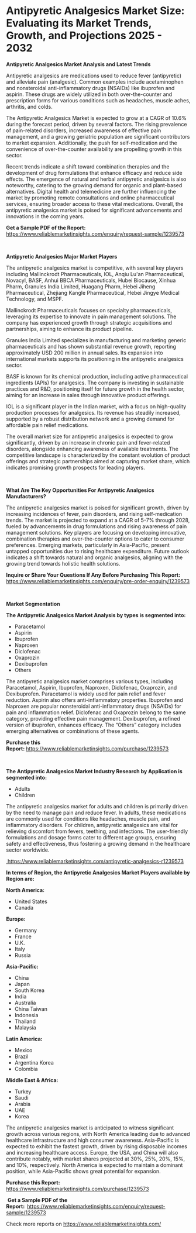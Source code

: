 <p><h1>Antipyretic Analgesics Market Size: Evaluating its Market Trends, Growth, and Projections 2025 - 2032</h1></p><p><strong>Antipyretic Analgesics Market Analysis and Latest Trends</strong></p>
<p><p>Antipyretic analgesics are medications used to reduce fever (antipyretic) and alleviate pain (analgesic). Common examples include acetaminophen and nonsteroidal anti-inflammatory drugs (NSAIDs) like ibuprofen and aspirin. These drugs are widely utilized in both over-the-counter and prescription forms for various conditions such as headaches, muscle aches, arthritis, and colds.</p><p>The Antipyretic Analgesics Market is expected to grow at a CAGR of 10.6% during the forecast period, driven by several factors. The rising prevalence of pain-related disorders, increased awareness of effective pain management, and a growing geriatric population are significant contributors to market expansion. Additionally, the push for self-medication and the convenience of over-the-counter availability are propelling growth in this sector.</p><p>Recent trends indicate a shift toward combination therapies and the development of drug formulations that enhance efficacy and reduce side effects. The emergence of natural and herbal antipyretic analgesics is also noteworthy, catering to the growing demand for organic and plant-based alternatives. Digital health and telemedicine are further influencing the market by promoting remote consultations and online pharmaceutical services, ensuring broader access to these vital medications. Overall, the antipyretic analgesics market is poised for significant advancements and innovations in the coming years.</p></p>
<p><strong>Get a Sample PDF of the Report:&nbsp;</strong> <a href="https://www.reliablemarketinsights.com/enquiry/request-sample/1239573?utm_campaign=3264&utm_medium=2&utm_source=Github&utm_content=ia&utm_term=08032025&utm_id=antipyretic-analgesics">https://www.reliablemarketinsights.com/enquiry/request-sample/1239573</a></p>
<p>&nbsp;</p>
<p><strong>Antipyretic Analgesics Major Market Players</strong></p>
<p><p>The antipyretic analgesics market is competitive, with several key players including Mallinckrodt Pharmaceuticals, IOL, Anqiu Lu'an Pharmaceutical, Novacyl, BASF, Anhui BBCA Pharmaceuticals, Hubei Biocause, Xinhua Pharm, Granules India Limited, Huagang Pharm, Hebei Jiheng Pharmaceutical, Zhejiang Kangle Pharmaceutical, Hebei Jingye Medical Technology, and MSPF.</p><p>Mallinckrodt Pharmaceuticals focuses on specialty pharmaceuticals, leveraging its expertise to innovate in pain management solutions. The company has experienced growth through strategic acquisitions and partnerships, aiming to enhance its product pipeline. </p><p>Granules India Limited specializes in manufacturing and marketing generic pharmaceuticals and has shown substantial revenue growth, reporting approximately USD 200 million in annual sales. Its expansion into international markets supports its positioning in the antipyretic analgesics sector.</p><p>BASF is known for its chemical production, including active pharmaceutical ingredients (APIs) for analgesics. The company is investing in sustainable practices and R&D, positioning itself for future growth in the health sector, aiming for an increase in sales through innovative product offerings.</p><p>IOL is a significant player in the Indian market, with a focus on high-quality production processes for analgesics. Its revenue has steadily increased, supported by a robust distribution network and a growing demand for affordable pain relief medications.</p><p>The overall market size for antipyretic analgesics is expected to grow significantly, driven by an increase in chronic pain and fever-related disorders, alongside enhancing awareness of available treatments. The competitive landscape is characterized by the constant evolution of product offerings and strategic partnerships aimed at capturing market share, which indicates promising growth prospects for leading players.</p></p>
<p>&nbsp;</p>
<p><strong>What Are The Key Opportunities For Antipyretic Analgesics Manufacturers?</strong></p>
<p><p>The antipyretic analgesics market is poised for significant growth, driven by increasing incidences of fever, pain disorders, and rising self-medication trends. The market is projected to expand at a CAGR of 5-7% through 2028, fueled by advancements in drug formulations and rising awareness of pain management solutions. Key players are focusing on developing innovative, combination therapies and over-the-counter options to cater to consumer preferences. Emerging markets, particularly in Asia-Pacific, present untapped opportunities due to rising healthcare expenditure. Future outlook indicates a shift towards natural and organic analgesics, aligning with the growing trend towards holistic health solutions.</p></p>
<p><strong>Inquire or Share Your Questions If Any Before Purchasing This Report:</strong> <a href="https://www.reliablemarketinsights.com/enquiry/pre-order-enquiry/1239573?utm_campaign=3264&utm_medium=2&utm_source=Github&utm_content=ia&utm_term=08032025&utm_id=antipyretic-analgesics">https://www.reliablemarketinsights.com/enquiry/pre-order-enquiry/1239573</a></p>
<p>&nbsp;</p>
<p><strong>Market Segmentation</strong></p>
<p><strong>The Antipyretic Analgesics Market Analysis by types is segmented into:</strong></p>
<p><ul><li>Paracetamol</li><li>Aspirin</li><li>Ibuprofen</li><li>Naproxen</li><li>Diclofenac</li><li>Oxaprozin</li><li>Dexibuprofen</li><li>Others</li></ul></p>
<p><p>The antipyretic analgesics market comprises various types, including Paracetamol, Aspirin, Ibuprofen, Naproxen, Diclofenac, Oxaprozin, and Dexibuprofen. Paracetamol is widely used for pain relief and fever reduction. Aspirin also offers anti-inflammatory properties. Ibuprofen and Naproxen are popular nonsteroidal anti-inflammatory drugs (NSAIDs) for pain and inflammation relief. Diclofenac and Oxaprozin belong to the same category, providing effective pain management. Dexibuprofen, a refined version of ibuprofen, enhances efficacy. The “Others” category includes emerging alternatives or combinations of these agents.</p></p>
<p><strong>Purchase this Report:&nbsp;</strong><a href="https://www.reliablemarketinsights.com/purchase/1239573?utm_campaign=3264&utm_medium=2&utm_source=Github&utm_content=ia&utm_term=08032025&utm_id=antipyretic-analgesics">https://www.reliablemarketinsights.com/purchase/1239573</a></p>
<p>&nbsp;</p>
<p><strong>The Antipyretic Analgesics Market Industry Research by Application is segmented into:</strong></p>
<p><ul><li>Adults</li><li>Children</li></ul></p>
<p><p>The antipyretic analgesics market for adults and children is primarily driven by the need to manage pain and reduce fever. In adults, these medications are commonly used for conditions like headaches, muscle pain, and inflammatory disorders. For children, antipyretic analgesics are vital for relieving discomfort from fevers, teething, and infections. The user-friendly formulations and dosage forms cater to different age groups, ensuring safety and effectiveness, thus fostering a growing demand in the healthcare sector worldwide.</p></p>
<p><a href="https://www.reliablemarketinsights.com/antipyretic-analgesics-r1239573?utm_campaign=3264&utm_medium=2&utm_source=Github&utm_content=ia&utm_term=08032025&utm_id=antipyretic-analgesics">&nbsp;https://www.reliablemarketinsights.com/antipyretic-analgesics-r1239573</a></p>
<p><strong>In terms of Region, the Antipyretic Analgesics Market Players available by Region are:</strong></p>
<p>
    <p> <strong> North America: </strong>
        <ul>
            <li>United States</li>
            <li>Canada</li>
        </ul>
        </p> 
    <p> <strong> Europe: </strong>
        <ul>
            <li>Germany</li>
            <li>France</li>
            <li>U.K.</li>
            <li>Italy</li>
            <li>Russia</li>
        </ul>
        </p> 
    <p> <strong> Asia-Pacific: </strong>
        <ul>
            <li>China</li>
            <li>Japan</li>
            <li>South Korea</li>
            <li>India</li>
            <li>Australia</li>
            <li>China Taiwan</li>
            <li>Indonesia</li>
            <li>Thailand</li>
            <li>Malaysia</li>
        </ul>
        </p> 
    <p> <strong> Latin America: </strong>
        <ul>
            <li>Mexico</li>
            <li>Brazil</li>
            <li>Argentina Korea</li>
            <li>Colombia</li>
        </ul>
        </p> 
    <p> <strong> Middle East & Africa: </strong>
        <ul>
            <li>Turkey</li>
            <li>Saudi</li>
            <li>Arabia</li>
            <li>UAE</li>
            <li>Korea</li>
        </ul>
    </p>
    </p>
<p><p>The antipyretic analgesics market is anticipated to witness significant growth across various regions, with North America leading due to advanced healthcare infrastructure and high consumer awareness. Asia-Pacific is expected to exhibit the fastest growth, driven by rising disposable incomes and increasing healthcare access. Europe, the USA, and China will also contribute notably, with market shares projected at 30%, 25%, 20%, 15%, and 10%, respectively. North America is expected to maintain a dominant position, while Asia-Pacific shows great potential for expansion.</p></p>
<p><strong>Purchase this Report: </strong><a href="https://www.reliablemarketinsights.com/purchase/1239573?utm_campaign=3264&utm_medium=2&utm_source=Github&utm_content=ia&utm_term=08032025&utm_id=antipyretic-analgesics">https://www.reliablemarketinsights.com/purchase/1239573</a></p>
<p>&nbsp;<strong>Get a Sample PDF of the Report:&nbsp;&nbsp;</strong><a href="https://www.reliablemarketinsights.com/enquiry/request-sample/1239573?utm_campaign=3264&utm_medium=2&utm_source=Github&utm_content=ia&utm_term=08032025&utm_id=antipyretic-analgesics">https://www.reliablemarketinsights.com/enquiry/request-sample/1239573</a></p>
<p><strong></strong></p>
<p>Check more reports on <a href="https://www.reliablemarketinsights.com/?utm_campaign=3264&utm_medium=2&utm_source=Github&utm_content=ia&utm_term=08032025&utm_id=antipyretic-analgesics">https://www.reliablemarketinsights.com/</a></p>